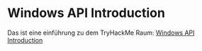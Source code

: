 # Windows API Introduction
Das ist eine einführung zu dem TryHackMe Raum: [Windows API Introduction](https://tryhackme.com/r/room/windowsapi)
